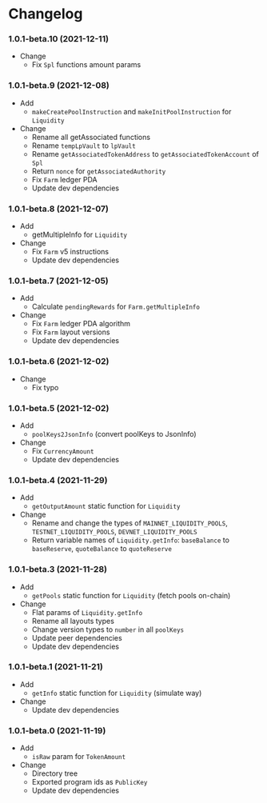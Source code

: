 # Changelog

### 1.0.1-beta.10 (2021-12-11)

- Change
  - Fix `Spl` functions amount params

### 1.0.1-beta.9 (2021-12-08)

- Add
  - `makeCreatePoolInstruction` and `makeInitPoolInstruction` for `Liquidity`
- Change
  - Rename all getAssociated functions
  - Rename `tempLpVault` to `lpVault`
  - Rename `getAssociatedTokenAddress` to `getAssociatedTokenAccount` of `Spl`
  - Return `nonce` for `getAssociatedAuthority`
  - Fix `Farm` ledger PDA
  - Update dev dependencies

### 1.0.1-beta.8 (2021-12-07)

- Add
  - getMultipleInfo for `Liquidity`
- Change
  - Fix `Farm` v5 instructions
  - Update dev dependencies

### 1.0.1-beta.7 (2021-12-05)

- Add
  - Calculate `pendingRewards` for `Farm.getMultipleInfo`
- Change
  - Fix `Farm` ledger PDA algorithm
  - Fix `Farm` layout versions
  - Update dev dependencies

### 1.0.1-beta.6 (2021-12-02)

- Change
  - Fix typo

### 1.0.1-beta.5 (2021-12-02)

- Add
  - `poolKeys2JsonInfo` (convert poolKeys to JsonInfo)
- Change
  - Fix `CurrencyAmount`
  - Update dev dependencies

### 1.0.1-beta.4 (2021-11-29)

- Add
  - `getOutputAmount` static function for `Liquidity`
- Change
  - Rename and change the types of `MAINNET_LIQUIDITY_POOLS`, `TESTNET_LIQUIDITY_POOLS`, `DEVNET_LIQUIDITY_POOLS`
  - Return variable names of `Liquidity.getInfo`: `baseBalance` to `baseReserve`, `quoteBalance` to `quoteReserve`

### 1.0.1-beta.3 (2021-11-28)

- Add
  - `getPools` static function for `Liquidity` (fetch pools on-chain)
- Change
  - Flat params of `Liquidity.getInfo`
  - Rename all layouts types
  - Change version types to `number` in all `poolKeys`
  - Update peer dependencies
  - Update dev dependencies

### 1.0.1-beta.1 (2021-11-21)

- Add
  - `getInfo` static function for `Liquidity` (simulate way)
- Change
  - Update dev dependencies

### 1.0.1-beta.0 (2021-11-19)

- Add
  - `isRaw` param for `TokenAmount`
- Change
  - Directory tree
  - Exported program ids as `PublicKey`
  - Update dev dependencies
